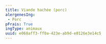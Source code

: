 ```yaml
---
title: Viande hachée (porc)
alergenesIng:
 - Porc
pFrais: True
ingType: animaux
uuid: e068aff3-ff0a-423e-ab9d-e0126e3e14c5
---
```

